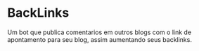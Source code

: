 # BackLinks
Um bot que publica comentarios em outros blogs com o link de apontamento para seu blog, assim aumentando seus backlinks.
